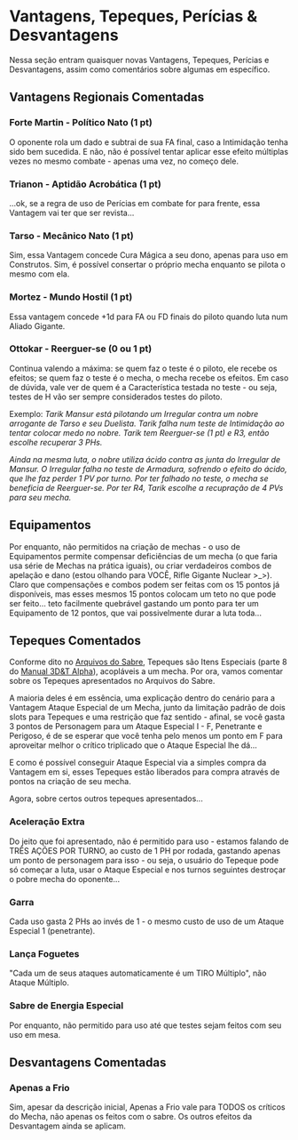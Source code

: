 # Vantagens, Tepeques, Perícias & Desvantagens

Nessa seção entram quaisquer novas Vantagens, Tepeques, Perícias e Desvantagens, assim como comentários sobre algumas em específico.

## Vantagens Regionais Comentadas

### Forte Martin - Político Nato (1 pt)

O oponente rola um dado e subtrai de sua FA final, caso a Intimidação tenha sido bem sucedida. E não, não é possível tentar aplicar esse efeito múltiplas vezes no mesmo combate - apenas uma vez, no começo dele.

### Trianon - Aptidão Acrobática (1 pt)

...ok, se a regra de uso de Perícias em combate for para frente, essa Vantagem vai ter que ser revista...

### Tarso - Mecânico Nato (1 pt)

Sim, essa Vantagem concede Cura Mágica a seu dono, apenas para uso em Construtos. Sim, é possível consertar o próprio mecha enquanto se pilota o mesmo com ela.

### Mortez - Mundo Hostil (1 pt)

Essa vantagem concede +1d para FA ou FD finais do piloto quando luta num Aliado Gigante.

### Ottokar - Reerguer-se (0 ou 1 pt)

Continua valendo a máxima: se quem faz o teste é o piloto, ele recebe os efeitos; se quem faz o teste é o mecha, o mecha recebe os efeitos. Em caso de dúvida, vale ver de quem é a Característica testada no teste - ou seja, testes de H vão ser sempre considerados testes do piloto.

Exemplo: _Tarik Mansur está pilotando um Irregular contra um nobre arrogante de Tarso e seu Duelista. Tarik falha num teste de Intimidação ao tentar colocar medo no nobre. Tarik tem Reerguer-se (1 pt) e R3, então escolhe recuperar 3 PHs._

_Ainda na mesma luta, o nobre utiliza ácido contra as junta do Irregular de Mansur. O Irregular falha no teste de Armadura, sofrendo o efeito do ácido, que lhe faz perder 1 PV por turno. Por ter falhado no teste, o mecha se beneficia de Reerguer-se. Por ter R4, Tarik escolhe a recupração de 4 PVs para seu mecha._

## Equipamentos

Por enquanto, não permitidos na criação de mechas - o uso de Equipamentos permite compensar deficiências de um mecha (o que faria usa série de Mechas na prática iguais), ou criar verdadeiros combos de apelação e dano (estou olhando para VOCÊ, Rifle Gigante Nuclear >_>). Claro que compensações e combos podem ser feitas com os 15 pontos já disponíveis, mas esses mesmos 15 pontos colocam um teto no que pode ser feito... teto facilmente quebrável gastando um ponto para ter um Equipamento de 12 pontos, que vai possivelmente durar a luta toda...

## Tepeques Comentados

Conforme dito no [Arquivos do Sabre](https://jamboeditora.com.br/produto/arquivos-do-sabre/), Tepeques são Itens Especiais (parte 8 do [Manual 3D&T Alpha](https://jamboeditora.com.br/produto/manual-3det-alpha-edicao-revisada-digital/)), acopláveis a um mecha. Por ora, vamos comentar sobre os Tepeques apresentados no Arquivos do Sabre.

A maioria deles é em essência, uma explicação dentro do cenário para a Vantagem Ataque Especial de um Mecha, junto da limitação padrão de dois slots para Tepeques e uma restrição que faz sentido - afinal, se você gasta 3 pontos de Personagem para um Ataque Especial I - F, Penetrante e Perigoso, é de se esperar que você tenha pelo menos um ponto em F para aproveitar melhor o crítico triplicado que o Ataque Especial lhe dá...

E como é possível conseguir Ataque Especial via a simples compra da Vantagem em si, esses Tepeques estão liberados para compra através de pontos na criação de seu mecha.

Agora, sobre certos outros tepeques apresentados...

### Aceleração Extra

Do jeito que foi apresentado, não é permitido para uso - estamos falando de TRÊS AÇÕES POR TURNO, ao custo de 1 PH por rodada, gastando apenas um ponto de personagem para isso - ou seja, o usuário do Tepeque pode só começar a luta, usar o Ataque Especial e nos turnos seguintes destroçar o pobre mecha do oponente...

### Garra

Cada uso gasta 2 PHs ao invés de 1 - o mesmo custo de uso de um Ataque Especial 1 (penetrante).

### Lança Foguetes

"Cada um de seus ataques automaticamente é um TIRO Múltiplo", não Ataque Múltiplo.

### Sabre de Energia Especial

Por enquanto, não permitido para uso até que testes sejam feitos com seu uso em mesa.

## Desvantagens Comentadas

### Apenas a Frio

Sim, apesar da descrição inicial, Apenas a Frio vale para TODOS os críticos do Mecha, não apenas os feitos com o sabre. Os outros efeitos da Desvantagem ainda se aplicam.

